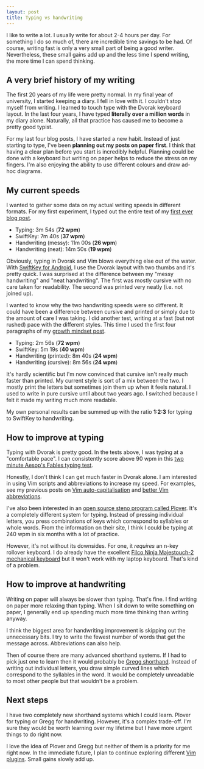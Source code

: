 ```yaml
---
layout: post
title: Typing vs handwriting
---
```


I like to write a lot. I usually write for about 2-4 hours per day. For something I do so much of, there are incredible time savings to be had. Of course, writing fast is only a very small part of being a good writer. Nevertheless, these small gains add up and the less time I spend writing, the more time I can spend thinking.


## A very brief history of my writing

The first 20 years of my life were pretty normal. In my final year of university, I started keeping a diary. I fell in love with it. I couldn't stop myself from writing. I learned to touch type with the Dvorak keyboard layout. In the last four years, I have typed **literally over a million words** in my diary alone. Naturally, all that practice has caused me to become a pretty good typist. 

For my last four blog posts, I have started a new habit. Instead of just starting to type, I've been **planning out my posts on paper first**. I think that having a clear plan before you start is incredibly helpful. Planning could be done with a keyboard but writing on paper helps to reduce the stress on my fingers. I'm also enjoying the ability to use different colours and draw ad-hoc diagrams.

## My current speeds

I wanted to gather some data on my actual writing speeds in different formats. For my first experiment, I typed out the entire text of my [first ever blog post](/hello-world/). 

- Typing: 3m 54s (**72 wpm**)
- SwiftKey: 7m 40s (**37 wpm**)
- Handwriting (messy): 11m 00s (**26 wpm**)
- Handwriting (neat): 14m 50s (**19 wpm**)

Obviously, typing in Dvorak and Vim blows everything else out of the water. With [SwiftKey for Android](https://play.google.com/store/apps/details?id=com.touchtype.swiftkey), I use the Dvorak layout with two thumbs and it's pretty quick. I was surprised at the difference between my "messy handwriting" and "neat handwriting". The first was mostly cursive with no care taken for readability. The second was printed very neatly (i.e. not joined up). 

I wanted to know why the two handwriting speeds were so different. It could have been a difference between cursive and printed or simply due to the amount of care I was taking. I did another test, writing at a fast (but not rushed) pace with the different styles. This time I used the first four paragraphs of my [growth mindset post](/the-growth-mindset-applied-to-my-life-part-1/).

- Typing: 2m 56s (**72 wpm**)
- SwiftKey: 5m 19s (**40 wpm**)
- Handwriting (printed): 8m 40s (**24 wpm**)
- Handwriting (cursive): 8m 56s (**24 wpm**)

It's hardly scientific but I'm now convinced that cursive isn't really much faster than printed. My current style is sort of a mix between the two. I mostly print the letters but sometimes join them up when it feels natural. I used to write in pure cursive until about two years ago. I switched because I felt it made my writing much more readable. 

My own personal results can be summed up with the ratio **1:2:3** for typing to SwiftKey to handwriting.

## How to improve at typing

Typing with Dvorak is pretty good. In the tests above, I was typing at a "comfortable pace". I can consistently score above 90 wpm in this [two minute Aesop's Fables typing test](http://www.typingtest.com/test.html?minutes=2&textfile=aesop.txt).

Honestly, I don't think I can get much faster in Dvorak alone. I am interested in using Vim scripts and abbreviations to increase my speed. For examples, see my previous posts on [Vim auto-capitalisation](/vim-auto-capitalisation/) and [better Vim abbreviations](/better-vim-abbreviations/). 

I've also been interested in an [open source steno program called Plover](http://plover.stenoknight.com/). It's a completely different system for typing. Instead of pressing individual letters, you press combinations of keys which correspond to syllables or whole words. From the information on their site, I think I could be typing at 240 wpm in six months with a lot of practice. 

However, it's not without its downsides. For one, it *requires* an n-key rollover keyboard. I do already have the excellent [Filco Ninja Majestouch-2 mechanical keyboard](http://www.amazon.co.uk/gp/product/B006TTL38E) but it won't work with my laptop keyboard. That's kind of a problem. 

## How to improve at handwriting

Writing on paper will always be slower than typing. That's fine. I find writing on paper more relaxing than typing. When I sit down to write something on paper, I generally end up spending much more time thinking than writing anyway. 

I think the biggest area for handwriting improvement is skipping out the unnecessary bits. I try to write the fewest number of words that get the message across. Abbreviations can also help. 

Then of course there are many advanced shorthand systems. If I had to pick just one to learn then it would probably be [Gregg shorthand](http://en.wikipedia.org/wiki/Gregg_shorthand). Instead of writing out individual letters, you draw simple curved lines which correspond to the syllables in the word. It would be completely unreadable to most other people but that wouldn't be a problem. 

## Next steps

I have two completely new shorthand systems which I could learn. Plover for typing or Gregg for handwriting. However, it's a complex trade-off. I'm sure they would be worth learning over my lifetime but I have more urgent things to do right now. 

I love the idea of Plover and Gregg but neither of them is a priority for me right now. In the immediate future, I plan to continue exploring different [Vim plugins](http://vimawesome.com/). Small gains slowly add up. 
